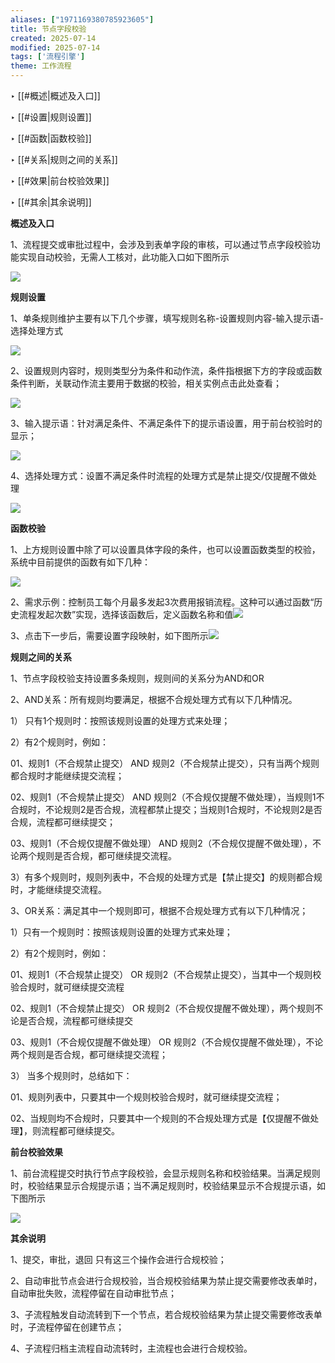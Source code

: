 ```yaml
---
aliases: ["1971169380785923605"]
title: 节点字段校验
created: 2025-07-14
modified: 2025-07-14
tags: ['流程引擎']
theme: 工作流程
---
```


‣ [[#概述|概述及入口]]

‣ [[#设置|规则设置]]

‣ [[#函数|函数校验]]

‣ [[#关系|规则之间的关系]]

‣ [[#效果|前台校验效果]]

‣ [[#其余|其余说明]]

**概述及入口**

1、流程提交或审批过程中，会涉及到表单字段的审核，可以通过节点字段校验功能实现自动校验，无需人工核对，此功能入口如下图所示

![](77557c6a97ba3c55f864acb478cc9e28.jpg)

**规则设置**

1、单条规则维护主要有以下几个步骤，填写规则名称-设置规则内容-输入提示语-选择处理方式

![](b9f45fe6fc2e0fa8c8c482ea213cdbf0.jpg)

2、设置规则内容时，规则类型分为条件和动作流，条件指根据下方的字段或函数条件判断，关联动作流主要用于数据的校验，相关实例点击此处查看；

![](ce3093bec5c31c392e727cc6b07c9521.jpg)

3、输入提示语：针对满足条件、不满足条件下的提示语设置，用于前台校验时的显示；

![](004c56fd43be9c9e7276123ed67cb70a.jpg)

4、选择处理方式：设置不满足条件时流程的处理方式是禁止提交/仅提醒不做处理

![](4bafdb23c01c149185f9b50bafad0ff2.jpg)

**函数校验**

1、上方规则设置中除了可以设置具体字段的条件，也可以设置函数类型的校验，系统中目前提供的函数有如下几种：

![](523776f9082a5258184d5d031509e24e.jpg)

2、需求示例：控制员工每个月最多发起3次费用报销流程。这种可以通过函数“历史流程发起次数”实现，选择该函数后，定义函数名称和值![](5118d4e60574d09a15dd12f44403ed36.jpg)

3、点击下一步后，需要设置字段映射，如下图所示![](81122af3a23b2275a6414de0cb2a3645.jpg)

**规则之间的关系**

1、节点字段校验支持设置多条规则，规则间的关系分为AND和OR

2、AND关系：所有规则均要满足，根据不合规处理方式有以下几种情况。

1） 只有1个规则时：按照该规则设置的处理方式来处理；

2）有2个规则时，例如：

01、规则1（不合规禁止提交） AND 规则2（不合规禁止提交），只有当两个规则都合规时才能继续提交流程；

02、规则1（不合规禁止提交） AND 规则2（不合规仅提醒不做处理），当规则1不合规时，不论规则2是否合规，流程都禁止提交；当规则1合规时，不论规则2是否合规，流程都可继续提交；

03、规则1（不合规仅提醒不做处理） AND 规则2（不合规仅提醒不做处理），不论两个规则是否合规，都可继续提交流程。

3）有多个规则时，规则列表中，不合规的处理方式是【禁止提交】的规则都合规时，才能继续提交流程。

3、OR关系：满足其中一个规则即可，根据不合规处理方式有以下几种情况；

1）只有一个规则时：按照该规则设置的处理方式来处理；

2）有2个规则时，例如：

01、规则1（不合规禁止提交） OR 规则2（不合规禁止提交），当其中一个规则校验合规时，就可继续提交流程

02、规则1（不合规禁止提交） OR 规则2（不合规仅提醒不做处理），两个规则不论是否合规，流程都可继续提交

03、规则1（不合规仅提醒不做处理） OR 规则2（不合规仅提醒不做处理），不论两个规则是否合规，都可继续提交流程；

3） 当多个规则时，总结如下：

01、规则列表中，只要其中一个规则校验合规时，就可继续提交流程；

02、当规则均不合规时，只要其中一个规则的不合规处理方式是【仅提醒不做处理】，则流程都可继续提交。

**前台校验效果**

1、前台流程提交时执行节点字段校验，会显示规则名称和校验结果。当满足规则时，校验结果显示合规提示语；当不满足规则时，校验结果显示不合规提示语，如下图所示

![](e78d95ae65107e0e20b97c3571bccb70.jpg)

**其余说明**

1、提交，审批，退回 只有这三个操作会进行合规校验；

2、自动审批节点会进行合规校验，当合规校验结果为禁止提交需要修改表单时，自动审批失败，流程停留在自动审批节点；

3、子流程触发自动流转到下一个节点，若合规校验结果为禁止提交需要修改表单时，子流程停留在创建节点；

4、子流程归档主流程自动流转时，主流程也会进行合规校验。